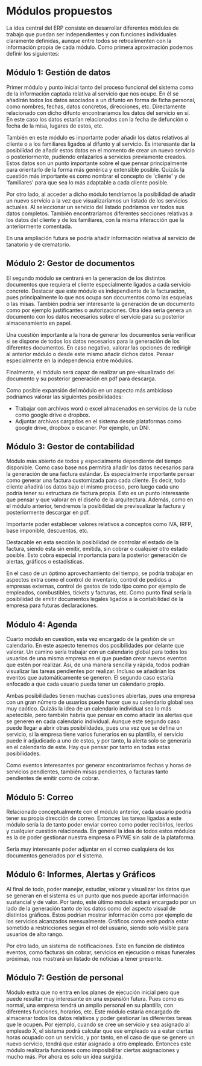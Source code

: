 # Módulos propuestos

La idea central del ERP consiste en desarrollar diferentes módulos de trabajo que puedan ser independientes y con funciones individuales claramente definidas, aunque entre todos se retroalimenten con la información propia de cada módulo. Como primera aproximación podemos definir los siguientes:

## Módulo 1: Gestión de datos

Primer módulo y punto inicial tanto del proceso funcional del sistema como de la información captada relativa al servicio que nos ocupe. En él se añadirán todos los datos asociados a un difunto en forma de ficha personal, como nombres, fechas, datos concretos, direcciones, etc. Directamente relacionado con dicho difunto encontraríamos los datos del servicio en sí. En este caso los datos estarían relacionados con la fecha de defunción o fecha de la misa, lugares de estos, etc.

También en este módulo es importante poder añadir los datos relativos al cliente o a los familiares ligados al difunto y al servicio. Es interesante dar la posibilidad de añadir estos datos en el momento de crear un nuevo servicio o posteriormente, pudiendo enlazarlos a servicios previamente creados. Estos datos son un punto importante sobre el que pensar principalmente para orientarlo de la forma más genérica y extensible posible. Quizás la cuestión más importante es como nombrar el concepto de 'cliente' y de 'familiares' para que sea lo más adaptable a cada cliente posible. 

Por otro lado, al acceder a dicho módulo tendríamos la posibilidad de añadir un nuevo servicio a la vez que visualizaríamos un listado de los servicios actuales. Al seleccionar un servicio del listado podríamos ver todos sus datos completos. También encontraríamos diferentes secciones relativas a los datos del cliente y de los familiares, con la misma interacción que la anteriormente comentada.

En una ampliación futura se podría añadir información relativa al servicio de tanatorio y de crematorio.

## Módulo 2: Gestor de documentos

El segundo módulo se centrará en la generación de los distintos documentos que requiera el cliente especialmente ligados a cada servicio concreto. Destacar que este módulo es independiente de la facturación, pues principalmente lo que nos ocupa son documentos como las esquelas o las misas. También podría ser interesante la generación de un documento como por ejemplo justificantes o autorizaciones. Otra idea sería genera un documento con los datos necesarios sobre el servicio para su posterior almacenamiento en papel.

Una cuestión importante a la hora de generar los documentos sería verificar si se dispone de todos los datos necesarios para la generación de los diferentes documentos. En caso negativo, valorar las opciones de redirigir al anterior módulo o desde este mismo añadir dichos datos. Pensar especialmente en la independencia entre módulos.

Finalmente, el módulo será capaz de realizar un pre-visualizado del documento y su posterior generación en pdf para descarga.

Como posible expansión del módulo en un aspecto más ambicioso podríamos valorar las siguientes posibilidades: 
- Trabajar con archivos word o excel almacenados en servicios de la nube como google drive o dropbox.
- Adjuntar archivos cargados en el sistema desde plataformas como google drive, dropbox o escaner. Por ejemplo, un DNI.

## Módulo 3: Gestor de contabilidad

Módulo más abierto de todos y especialmente dependiente del tiempo disponible. Como caso base nos permitirá añadir los datos necesarios para la generación de una factura estándar. Es especialmente importante pensar como generar una factura customizada para cada cliente. Es decir, todo cliente añadirá los datos bajo el mismo proceso, pero luego cada uno podría tener su estructura de factura propia. Esto es un punto interesante que pensar y que valorar en el diseño de la arquitectura. Además, como en el módulo anterior, tendremos la posibilidad de previsualizar la factura y posteriormente descargar en pdf.

Importante poder establecer valores relativos a conceptos como IVA, IRFP, base imponible, descuentos, etc. 

Destacable en esta sección la posibilidad de controlar el estado de la factura, siendo esta sin emitir, emitida, sin cobrar o cualquier otro estado posible. Esto cobra especial importancia para la posterior generación de alertas, gráficos o estadísticas.

En el caso de un óptimo aprovechamiento del tiempo, se podría trabajar en aspectos extra como el control de inventario, control de pedidos a empresas externas, control de gastos de todo tipo como por ejemplo de empleados, combustibles, tickets y facturas, etc. Como punto final sería la posibilidad de emitir documentos legales ligados a la contabilidad de la empresa para futuras declaraciones.

## Módulo 4: Agenda

Cuarto módulo en cuestión, esta vez encargado de la gestión de un calendario. En este aspecto tenemos dos posibilidades por delante que valorar. Un camino sería trabajar con un calendario global para todos los usuarios de una misma empresa en el que puedan crear nuevos eventos que estén por realizar. Así, de una manera sencilla y rápida, todos podrán visualizar las tareas pendientes por realizar. Incluso se añadirían los eventos que automáticamente se generen. El segundo caso estaría enfocado a que cada usuario pueda tener un calendario propio.

Ambas posibilidades tienen muchas cuestiones abiertas, pues una empresa con un gran número de usuarios puede hacer que su calendario global sea muy caótico. Quizás la idea de un calendario individual sea lo más apetecible, pero también habría que pensar en como añadir las alertas que se generen en cada calendario individual. Aunque este segundo caso puede llegar a abrir otras posibilidades, pues una vez que se defina un servicio, si la empresa tiene varios funerarios en su plantilla, el servicio puede ir adjudicado a uno de estos, y por tanto, la alerta solo se generaría en el calendario de este. Hay que pensar por tanto en todas estas posibilidades.

Como eventos interesantes por generar encontraríamos fechas y horas de servicios pendientes, también misas pendientes, o facturas tanto pendientes de emitir como de cobrar.

## Módulo 5: Correo

Relacionado conceptualmente con el módulo anterior, cada usuario podría tener su propia dirección de correo. Entonces las tareas ligadas a este módulo sería la de tanto poder enviar correo como poder recibirlos, leerlos y cualquier cuestión relacionada. En general la idea de todos estos módulos es la de poder gestionar nuestra empresa o PYME sin salir de la plataforma.

Sería muy interesante poder adjuntar en el correo cualquiera de los documentos generados por el sistema. 

## Módulo 6: Informes, Alertas y Gráficos

Al final de todo, poder manejar, estudiar, valorar y visualizar los datos que se generan en el sistema es un punto que nos puede aportar información sustancial y de valor. Por tanto, este último módulo estará encargado por un lado de la generación tanto de los datos como del aspecto visual de distintos gráficos. Estos podrían mostrar información como por ejemplo de los servicios alcanzados mensualmente. Gráficos como esté podría estar sometido a restricciones según el rol del usuario, siendo solo visible para usuarios de alto rango. 

Por otro lado, un sistema de notificaciones. Este en función de distintos eventos, como facturas sin cobrar, servicios en ejecución o misas funerales próximas, nos mostrará un listado de noticias a tener presente.

## Módulo 7: Gestión de personal

Módulo extra que no entra en los planes de ejecución inicial pero que puede resultar muy interesante en una expansión futura. Pues como es normal, una empresa tendrá un amplio personal en su plantilla, con diferentes funciones, horarios, etc. Este módulo estaría encargado de almacenar todos los datos relativos y poder gestionar las diferentes tareas que le ocupen. Por ejemplo, cuando se cree un servicio y sea asignado al empleado X, el sistema podrá calcular que ese empleado va a estar ciertas horas ocupado con un servicio, y por tanto, en el caso de que se genere un nuevo servicio, tendrá que estar asignado a otro empleado. Entonces este módulo realizaría funciones como imposibilitar ciertas asignaciones y mucho más. Por ahora es solo un idea surgida.
